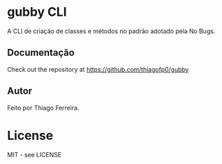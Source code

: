 # gubby CLI

A CLI de criação de classes e métodos no padrão adotado pela No Bugs. 

## Documentação

Check out the repository at https://github.com/thiagofp0/gubby

## Autor

Feito por Thiago Ferreira.

# License

MIT - see LICENSE

